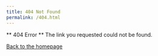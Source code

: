 ```yaml
---
title: 404 Not Found
permalink: /404.html
---
```


** 404 Error **
The link you requested could not be found. 



[Back to the homepage](http://nickymarino.me)